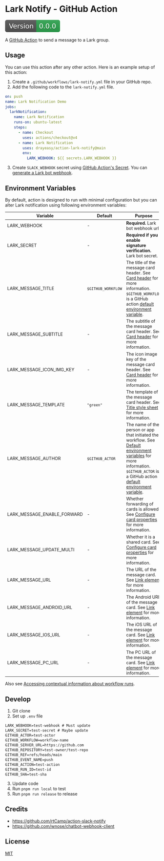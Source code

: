 # Lark Notify - GitHub Action

![Version](./badge.svg)

A [GitHub Action](https://github.com/features/actions) to send a message to a Lark group.

## Usage

You can use this action after any other action. Here is an example setup of this action:

1. Create a `.github/workflows/lark-notify.yml` file in your GitHub repo.
2. Add the following code to the `lark-notify.yml` file.

```yaml
on: push
name: Lark Notification Demo
jobs:
  larkNotification:
    name: Lark Notification
    runs-on: ubuntu-latest
    steps:
      - name: Checkout
        uses: actions/checkout@v4
      - name: Lark Notification
        uses: drayeasy/action-lark-notify@main
        env:
          LARK_WEBHOOK: ${{ secrets.LARK_WEBHOOK }}
```

3. Create `SLACK_WEBHOOK` secret using [GitHub Action's Secret](https://help.github.com/en/actions/configuring-and-managing-workflows/creating-and-storing-encrypted-secrets#creating-encrypted-secrets-for-a-repository). You can [generate a Lark bot webhook](https://open.larksuite.com/document/client-docs/bot-v3/add-custom-bot#da10d830).

## Environment Variables

By default, action is designed to run with minimal configuration but you can alter Lark notification using following environment variables:

| Variable                    | Default            | Purpose                                                                                                                                                                                                                                                                                                                                                                                                                                                                                         |
| --------------------------- | ------------------ | ----------------------------------------------------------------------------------------------------------------------------------------------------------------------------------------------------------------------------------------------------------------------------------------------------------------------------------------------------------------------------------------------------------------------------------------------------------------------------------------------- |
| LARK_WEBHOOK                | -                  | **Required.** Lark bot webhook url.                                                                                                                                                                                                                                                                                                                                                                                                                                                                 |
| LARK_SECRET                 | -                  | **Required if you enable signature verification.** Lark bot secret.                                                                                                                                                                                                                                                                                                                                                                                                                                                                                |
| LARK_MESSAGE_TITLE          | `$GITHUB_WORKFLOW` | The title of the message card header. See [Card header](https://open.larksuite.com/document/common-capabilities/message-card/message-cards-content/card-header) for more information. `$GITHUB_WORKFLOW` is a GitHub action [default environment variable](https://docs.github.com/en/actions/writing-workflows/choosing-what-your-workflow-does/store-information-in-variables#default-environment-variables).                                                                                 |
| LARK_MESSAGE_SUBTITLE       | -                  | The subtitle of the message card header. See [Card header](https://open.larksuite.com/document/common-capabilities/message-card/message-cards-content/card-header) for more information.                                                                                                                                                                                                                                                                                                        |
| LARK_MESSAGE_ICON_IMG_KEY   | -                  | The icon image key of the message card header. See [Card header](https://open.larksuite.com/document/common-capabilities/message-card/message-cards-content/card-header) for more information.                                                                                                                                                                                                                                                                                                  |
| LARK_MESSAGE_TEMPLATE       | `"green"`          | The template of the message card header. See [Title style sheet](https://open.larksuite.com/document/common-capabilities/message-card/message-cards-content/card-header#ec1be977) for more information.                                                                                                                                                                                                                                                                                         |
| LARK_MESSAGE_AUTHOR         | `$GITHUB_ACTOR`    | The name of the person or app that initiated the workflow. See [Default environment variables](https://docs.github.com/en/actions/writing-workflows/choosing-what-your-workflow-does/store-information-in-variables#default-environment-variables) for more information. `$GITHUB_ACTOR` is a GitHub action [default environment variable](https://docs.github.com/en/actions/writing-workflows/choosing-what-your-workflow-does/store-information-in-variables#default-environment-variables). |
| LARK_MESSAGE_ENABLE_FORWARD | -                  | Whether forwarding of cards is allowed. See [Configure card properties](https://open.larksuite.com/document/common-capabilities/message-card/getting-started/card-structure/card-configuration) for more information.                                                                                                                                                                                                                                                                           |
| LARK_MESSAGE_UPDATE_MULTI   | -                  | Whether it is a shared card. See [Configure card properties](https://open.larksuite.com/document/common-capabilities/message-card/getting-started/card-structure/card-configuration) for more information.                                                                                                                                                                                                                                                                                      |
| LARK_MESSAGE_URL            | -                  | The URL of the message card. See [Link element](https://open.larksuite.com/document/ukTMukTMukTM/uYzM3QjL2MzN04iNzcDN/component-list/common-components-and-elements#426fb98d) for more information.                                                                                                                                                                                                                                                                                             |
| LARK_MESSAGE_ANDROID_URL    | -                  | The Android URL of the message card. See [Link element](https://open.larksuite.com/document/ukTMukTMukTM/uYzM3QjL2MzN04iNzcDN/component-list/common-components-and-elements#426fb98d) for more information.                                                                                                                                                                                                                                                                                     |
| LARK_MESSAGE_IOS_URL        | -                  | The iOS URL of the message card. See [Link element](https://open.larksuite.com/document/ukTMukTMukTM/uYzM3QjL2MzN04iNzcDN/component-list/common-components-and-elements#426fb98d) for more information.                                                                                                                                                                                                                                                                                         |
| LARK_MESSAGE_PC_URL         | -                  | The PC URL of the message card. See [Link element](https://open.larksuite.com/document/ukTMukTMukTM/uYzM3QjL2MzN04iNzcDN/component-list/common-components-and-elements#426fb98d) for more information.                                                                                                                                                                                                                                                                                          |

Also see [Accessing contextual information about workflow runs](https://docs.github.com/en/actions/writing-workflows/choosing-what-your-workflow-does/accessing-contextual-information-about-workflow-runs).

## Develop

1. Git clone
2. Set up `.env` file

```shell
LARK_WEBHOOK=test-webhook # Must update
LARK_SECRET=test-secret # Maybe update
GITHUB_ACTOR=test-actor
GITHUB_WORKFLOW=workflow-name
GITHUB_SERVER_URL=https://github.com
GITHUB_REPOSITORY=test-owner/test-repo
GITHUB_REF=refs/heads/main
GITHUB_EVENT_NAME=push
GITHUB_ACTION=test-action
GITHUB_RUN_ID=test-id
GITHUB_SHA=test-sha

```

3. Update code
4. Run `pnpm run local` to test
5. Run `pnpm run release` to release

## Credits

- <https://github.com/rtCamp/action-slack-notify>
- <https://github.com/wnose/chatbot-webhook-client>

## License

[MIT](LICENSE)
